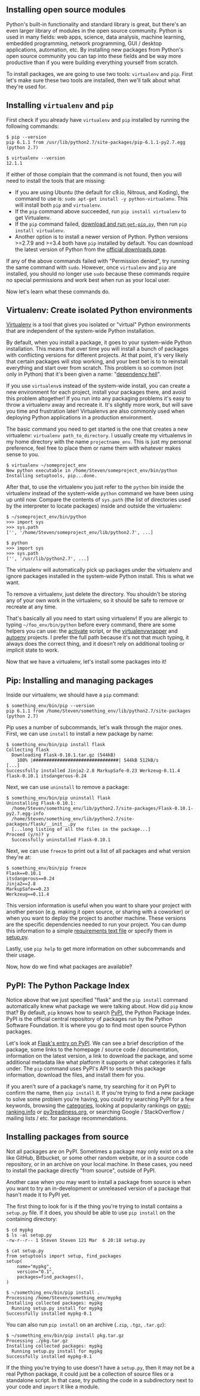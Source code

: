 ## Installing open source modules

Python's built-in functionality and standard library is great, but there's an even larger library of modules in the open source community. Python is used in many fields: web apps, science, data analysis, machine learning, embedded programming, network programming, GUI / desktop applications, automation, etc. By installing new packages from Python's open source community you can tap into these fields and be way more productive than if you were building everything yourself from scratch.

To install packages, we are going to use two tools: `virtualenv` and `pip`. First let's make sure these two tools are installed, then we'll talk about what they're used for.

## Installing `virtualenv` and `pip`

First check if you already have `virtualenv` and `pip` installed by running the following commands:

```
$ pip --version
pip 6.1.1 from /usr/lib/python2.7/site-packages/pip-6.1.1-py2.7.egg (python 2.7)

$ virtualenv --version
12.1.1
```

If either of those complain that the command is not found, then you will need to install the tools that are missing:

* If you are using Ubuntu (the default for c9.io, Nitrous, and Koding), the command to use is: `sudo apt-get install -y python-virtualenv`. This will install both `pip` and `virtualenv`.
* If the `pip` command above succeeded, run `pip install virtualenv` to get Virtualenv.
* If the `pip` command failed, [download and run `get-pip.py`](https://pip.pypa.io/en/stable/installing/), then run `pip install virtualenv`.
* Another option is to install a newer version of Python. Python versions >=2.7.9 and >=3.4 both have `pip` installed by default. You can download the latest version of Python from the [official downloads page](https://www.python.org/downloads/).

If any of the above commands failed with "Permission denied", try running the same command with `sudo`. However, once `virtualenv` and `pip` are installed, you should no longer use `sudo` because these commands require no special permissions and work best when run as your local user.

Now let's learn what these commands do.

## Virtualenv: Create isolated Python environments

[Virtualenv](https://virtualenv.readthedocs.org/en/latest/) is a tool that gives you isolated or "virtual" Python environments that are independent of the system-wide Python installation.

By default, when you install a package, it goes to your system-wide Python installation. This means that over time you will install a bunch of packages with conflicting versions for different projects. At that point, it's very likely that certain packages will stop working, and your best bet is to to reinstall everything and start over from scratch. This problem is so common (not only in Python) that it's been given a name: "[dependency hell](https://en.wikipedia.org/wiki/Dependency_hell)".

If you use `virtualenv`s instead of the system-wide install, you can create a new environment for each project, install your packages there, and avoid this problem altogether! If you run into any packaging problems it's easy to throw a virtualenv away and recreate it. It's slightly more work, but will save you time and frustration later! Virtualenvs are also commonly used when deploying Python applications in a production environment.

The basic command you need to get started is the one that creates a new virtualenv: `virtualenv path_to_directory`. I usually create my virtualenvs in my home directory with the name `projectname_env`. This is just my personal preference, feel free to place them or name them with whatever makes sense to you.

```
$ virtualenv ~/someproject_env
New python executable in /home/Steven/someproject_env/bin/python
Installing setuptools, pip...done.
```

After that, to use the virtualenv you just refer to the `python` bin inside the virtualenv instead of the system-wide `python` command we have been using up until now. Compare the contents of `sys.path` (the list of directories used by the interpreter to locate packages) inside and outside the virtualenv:

```
$ ~/someproject_env/bin/python
>>> import sys
>>> sys.path
['', '/home/Steven/someproject_env/lib/python2.7', ...]

$ python
>>> import sys
>>> sys.path
['', '/usr/lib/python2.7', ...]
```

The virtualenv will automatically pick up packages under the virtualenv and ignore packages installed in the system-wide Python install. This is what we want.

To remove a virtualenv, just delete the directory. You shouldn't be storing any of your own work in the virtualenv, so it should be safe to remove or recreate at any time.

That's basically all you need to start using virtualenv! If you are allergic to typing `~/foo_env/bin/python` before every command, there are some helpers you can use: the [activate](http://virtualenv.readthedocs.org/en/latest/userguide.html#activate-script) script, or the [virtualenvwrapper](https://virtualenvwrapper.readthedocs.org/en/latest/) and [autoenv](https://github.com/kennethreitz/autoenv) projects. I prefer the full path because it's not that much typing, it always does the correct thing, and it doesn't rely on additional tooling or implicit state to work.

Now that we have a virtualenv, let's install some packages into it!

## Pip: Installing and managing packages

Inside our virtualenv, we should have a `pip` command:

```
$ something_env/bin/pip --version
pip 6.1.1 from /home/Steven/something_env/lib/python2.7/site-packages (python 2.7)
```

Pip uses a number of subcommands, let's walk through the major ones. First, we can use `install` to install a new package by name:

```
$ something_env/bin/pip install flask
Collecting flask
  Downloading Flask-0.10.1.tar.gz (544kB)
    100% |################################| 544kB 512kB/s
[...]
Successfully installed Jinja2-2.8 MarkupSafe-0.23 Werkzeug-0.11.4 flask-0.10.1 itsdangerous-0.24
```

Next, we can use `uninstall` to remove a package:

```
$ something_env/bin/pip uninstall flask
Uninstalling Flask-0.10.1:
  /home/Steven/something_env/lib/python2.7/site-packages/Flask-0.10.1-py2.7.egg-info
  /home/Steven/something_env/lib/python2.7/site-packages/flask/__init__.py
  [...long listing of all the files in the package...]
Proceed (y/n)? y
  Successfully uninstalled Flask-0.10.1
```

Next, we can use `freeze` to print out a list of all packages and what version they're at:

```
$ something_env/bin/pip freeze
Flask==0.10.1
itsdangerous==0.24
Jinja2==2.8
MarkupSafe==0.23
Werkzeug==0.11.4
```

This version information is useful when you want to share your project with another person (e.g. making it open source, or sharing with a coworker) or when you want to deploy the project to another machine. These versions are the specific dependencies needed to run your project. You can dump this information to a simple [requirements text file](https://pip.pypa.io/en/stable/user_guide/#requirements-files) or specify them in [setup.py](http://python-packaging-user-guide.readthedocs.org/en/latest/requirements/#install-requires).

Lastly, use `pip help` to get more information on other subcommands and their usage.

Now, how do we find what packages are available?

## PyPI: The Python Package Index

Notice above that we just specified "flask" and the `pip install` command automatically knew what package we were talking about. How did `pip` know that? By default, `pip` knows how to search [PyPI](https://pypi.python.org/pypi), the Python Package Index. PyPI is the official central repository of packages run by the Python Software Foundation. It is where you go to find most open source Python packages.

Let's look at [Flask's entry on PyPI](https://pypi.python.org/pypi/Flask). We can see a brief description of the package, some links to the homepage / source code / documentation, information on the latest version, a link to download the package, and some additional metadata like what platform it supports or what categories it falls under. The `pip` command uses PyPI's API to search this package information, download the files, and install them for you.

If you aren't sure of a package's name, try searching for it on PyPI to confirm the name, then `pip install` it. If you're trying to find a new package to solve some problem you're having, you could try searching PyPI for a few keywords, browsing the [categories](https://pypi.python.org/pypi?%3Aaction=browse), looking at popularity rankings on [pypi-ranking.info](http://pypi-ranking.info/alltime) or [py3readiness.org](http://py3readiness.org/), or searching Google / StackOverflow / mailing lists / etc. for package recommendations.

## Installing packages from source

Not all packages are on PyPI. Sometimes a package may only exist on a site like GitHub, Bitbucket, or some other random website, or in a source code repository, or in an archive on your local machine. In these cases, you need to install the package directly "from source", outside of PyPI.

Another case when you may want to install a package from source is when you want to try an in-development or unreleased version of a package that hasn't made it to PyPI yet.

The first thing to look for is if the thing you're trying to install contains a `setup.py` file. If it does, you should be able to use `pip install` on the containing directory:

```
$ cd mypkg
$ ls -al setup.py
-rw-r--r-- 1 Steven Steven 121 Mar  6 20:18 setup.py

$ cat setup.py
from setuptools import setup, find_packages
setup(
    name="mypkg",
    version="0.1",
    packages=find_packages(),
)

$ ~/something_env/bin/pip install .
Processing /home/Steven/something_env/mypkg
Installing collected packages: mypkg
  Running setup.py install for mypkg
Successfully installed mypkg-0.1
```

You can also run `pip install` on an archive (`.zip`, `.tgz`, `.tar.gz`):

```
$ ~/something_env/bin/pip install pkg.tar.gz
Processing ./pkg.tar.gz
Installing collected packages: mypkg
  Running setup.py install for mypkg
Successfully installed mypkg-0.1
```

If the thing you're trying to use doesn't have a `setup.py`, then it may not be a real Python package, it could just be a collection of source files or a standalone script. In that case, try putting the code in a subdirectory next to your code and `import` it like a module.
